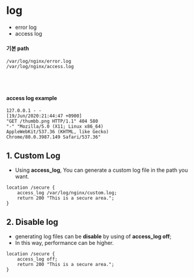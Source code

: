 # log  
* error log  
* access log  

#### 기본 path  
```
/var/log/nginx/error.log
/var/log/nginx/access.log
```

<br/><br/>
#### access log example 

```
127.0.0.1 - - 
[19/Jun/2020:21:44:47 +0900] 
"GET /thumbb.png HTTP/1.1" 404 580 
"-" "Mozilla/5.0 (X11; Linux x86_64) 
AppleWebKit/537.36 (KHTML, like Gecko) 
Chrome/80.0.3987.149 Safari/537.36"  
```

## 1. Custom Log  

* Using **access_log**, You can generate a custom log file in the path you want.  
```
location /secure {
    access_log /var/log/nginx/custom.log; 
    return 200 "This is a secure area.";
}
```

## 2. Disable log  
* generating log files can be **disable** by using of **access_log off**;  
* In this way, performance can be higher.  

```
location /secure {
    access_log off;
    return 200 "This is a secure area.";
}
```


